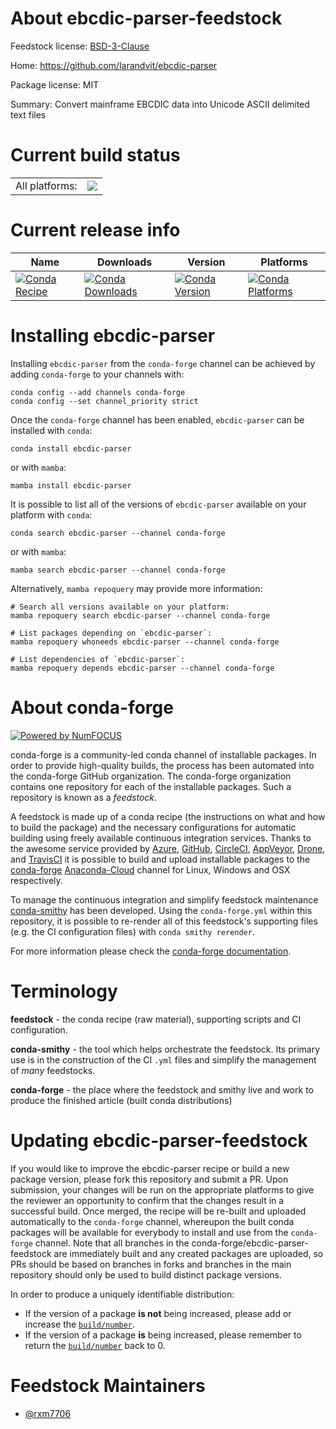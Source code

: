 About ebcdic-parser-feedstock
=============================

Feedstock license: [BSD-3-Clause](https://github.com/conda-forge/ebcdic-parser-feedstock/blob/main/LICENSE.txt)

Home: https://github.com/larandvit/ebcdic-parser

Package license: MIT

Summary: Convert mainframe EBCDIC data into Unicode ASCII delimited text files

Current build status
====================


<table><tr><td>All platforms:</td>
    <td>
      <a href="https://dev.azure.com/conda-forge/feedstock-builds/_build/latest?definitionId=19880&branchName=main">
        <img src="https://dev.azure.com/conda-forge/feedstock-builds/_apis/build/status/ebcdic-parser-feedstock?branchName=main">
      </a>
    </td>
  </tr>
</table>

Current release info
====================

| Name | Downloads | Version | Platforms |
| --- | --- | --- | --- |
| [![Conda Recipe](https://img.shields.io/badge/recipe-ebcdic--parser-green.svg)](https://anaconda.org/conda-forge/ebcdic-parser) | [![Conda Downloads](https://img.shields.io/conda/dn/conda-forge/ebcdic-parser.svg)](https://anaconda.org/conda-forge/ebcdic-parser) | [![Conda Version](https://img.shields.io/conda/vn/conda-forge/ebcdic-parser.svg)](https://anaconda.org/conda-forge/ebcdic-parser) | [![Conda Platforms](https://img.shields.io/conda/pn/conda-forge/ebcdic-parser.svg)](https://anaconda.org/conda-forge/ebcdic-parser) |

Installing ebcdic-parser
========================

Installing `ebcdic-parser` from the `conda-forge` channel can be achieved by adding `conda-forge` to your channels with:

```
conda config --add channels conda-forge
conda config --set channel_priority strict
```

Once the `conda-forge` channel has been enabled, `ebcdic-parser` can be installed with `conda`:

```
conda install ebcdic-parser
```

or with `mamba`:

```
mamba install ebcdic-parser
```

It is possible to list all of the versions of `ebcdic-parser` available on your platform with `conda`:

```
conda search ebcdic-parser --channel conda-forge
```

or with `mamba`:

```
mamba search ebcdic-parser --channel conda-forge
```

Alternatively, `mamba repoquery` may provide more information:

```
# Search all versions available on your platform:
mamba repoquery search ebcdic-parser --channel conda-forge

# List packages depending on `ebcdic-parser`:
mamba repoquery whoneeds ebcdic-parser --channel conda-forge

# List dependencies of `ebcdic-parser`:
mamba repoquery depends ebcdic-parser --channel conda-forge
```


About conda-forge
=================

[![Powered by
NumFOCUS](https://img.shields.io/badge/powered%20by-NumFOCUS-orange.svg?style=flat&colorA=E1523D&colorB=007D8A)](https://numfocus.org)

conda-forge is a community-led conda channel of installable packages.
In order to provide high-quality builds, the process has been automated into the
conda-forge GitHub organization. The conda-forge organization contains one repository
for each of the installable packages. Such a repository is known as a *feedstock*.

A feedstock is made up of a conda recipe (the instructions on what and how to build
the package) and the necessary configurations for automatic building using freely
available continuous integration services. Thanks to the awesome service provided by
[Azure](https://azure.microsoft.com/en-us/services/devops/), [GitHub](https://github.com/),
[CircleCI](https://circleci.com/), [AppVeyor](https://www.appveyor.com/),
[Drone](https://cloud.drone.io/welcome), and [TravisCI](https://travis-ci.com/)
it is possible to build and upload installable packages to the
[conda-forge](https://anaconda.org/conda-forge) [Anaconda-Cloud](https://anaconda.org/)
channel for Linux, Windows and OSX respectively.

To manage the continuous integration and simplify feedstock maintenance
[conda-smithy](https://github.com/conda-forge/conda-smithy) has been developed.
Using the ``conda-forge.yml`` within this repository, it is possible to re-render all of
this feedstock's supporting files (e.g. the CI configuration files) with ``conda smithy rerender``.

For more information please check the [conda-forge documentation](https://conda-forge.org/docs/).

Terminology
===========

**feedstock** - the conda recipe (raw material), supporting scripts and CI configuration.

**conda-smithy** - the tool which helps orchestrate the feedstock.
                   Its primary use is in the construction of the CI ``.yml`` files
                   and simplify the management of *many* feedstocks.

**conda-forge** - the place where the feedstock and smithy live and work to
                  produce the finished article (built conda distributions)


Updating ebcdic-parser-feedstock
================================

If you would like to improve the ebcdic-parser recipe or build a new
package version, please fork this repository and submit a PR. Upon submission,
your changes will be run on the appropriate platforms to give the reviewer an
opportunity to confirm that the changes result in a successful build. Once
merged, the recipe will be re-built and uploaded automatically to the
`conda-forge` channel, whereupon the built conda packages will be available for
everybody to install and use from the `conda-forge` channel.
Note that all branches in the conda-forge/ebcdic-parser-feedstock are
immediately built and any created packages are uploaded, so PRs should be based
on branches in forks and branches in the main repository should only be used to
build distinct package versions.

In order to produce a uniquely identifiable distribution:
 * If the version of a package **is not** being increased, please add or increase
   the [``build/number``](https://docs.conda.io/projects/conda-build/en/latest/resources/define-metadata.html#build-number-and-string).
 * If the version of a package **is** being increased, please remember to return
   the [``build/number``](https://docs.conda.io/projects/conda-build/en/latest/resources/define-metadata.html#build-number-and-string)
   back to 0.

Feedstock Maintainers
=====================

* [@rxm7706](https://github.com/rxm7706/)

